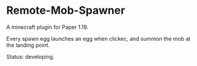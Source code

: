 # Remote-Mob-Spawner

A minecraft plugin for Paper 1.19.

Every spawn egg launches an egg when clickec, and summon the mob at the landing point.

Status: developing.
